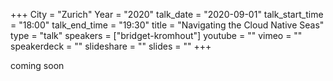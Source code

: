 +++
City = "Zurich"
Year = "2020"
talk_date = "2020-09-01"
talk_start_time = "18:00"
talk_end_time = "19:30"
title = "Navigating the Cloud Native Seas"
type = "talk"
speakers = ["bridget-kromhout"]
youtube = ""
vimeo = ""
speakerdeck = ""
slideshare = ""
slides = ""
+++

coming soon
